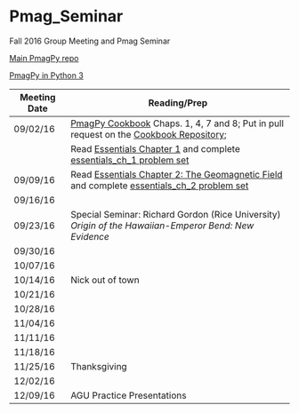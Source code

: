 # Pmag_Seminar
Fall 2016 Group Meeting and Pmag Seminar

[Main PmagPy repo](https://github.com/PmagPy/PmagPy)

[PmagPy in Python 3](https://github.com/Caoimhinmg/PmagPy)

| Meeting Date | Reading/Prep |
|--------------|--------------|
|09/02/16| [PmagPy Cookbook](https://earthref.org/PmagPy/cookbook/)	Chaps. 1, 4, 7 and 8; Put in pull request on the [Cookbook Repository](https://github.com/PmagPy/PmagPy-Cookbook/blob/gh-pages/PmagPy.tex);
| | Read [Essentials Chapter 1](https://earthref.org/MagIC/books/Tauxe/Essentials/WebBook3ch1.html) and complete [essentials_ch_1 problem set](https://github.com/Swanson-Hysell-Group/Pmag_Seminar/blob/master/Notebooks/essentials_ch_1_template.ipynb)| 
|09/09/16| Read [Essentials Chapter 2: The Geomagnetic Field](https://earthref.org/MagIC/books/Tauxe/Essentials/WebBook3ch1.html) and complete [essentials_ch_2 problem set]()|
|09/16/16| |
|09/23/16| Special Seminar: Richard Gordon (Rice University) *Origin of the Hawaiian-Emperor Bend: New Evidence*|
|09/30/16| |
|10/07/16| |
|10/14/16| Nick out of town |
|10/21/16| |
|10/28/16| |
|11/04/16| |
|11/11/16| |
|11/18/16| |
|11/25/16| Thanksgiving |
|12/02/16| |
|12/09/16| AGU Practice Presentations |
